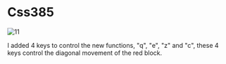 # Css385

![11](https://user-images.githubusercontent.com/56340878/193443247-e26b38c3-f962-4368-9938-17f9146784a2.png)


I added 4 keys to control the new functions, "q", "e", "z" and "c", these 4 keys control the diagonal movement of the red block.
